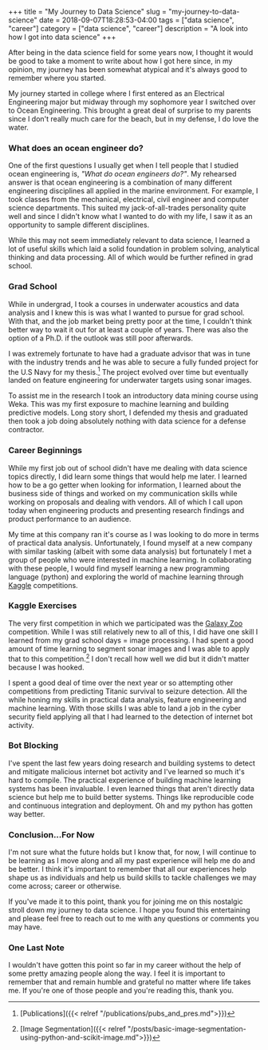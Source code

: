 +++
title = "My Journey to Data Science"
slug = "my-journey-to-data-science"
date = 2018-09-07T18:28:53-04:00
tags = ["data science", "career"]
category = ["data science", "career"]
description = "A look into how I got into data science"
+++

After being in the data science field for some years now,
I thought it would be good to take a moment to write about how
I got here since, in my opinion, my journey has been somewhat
atypical and it's always good to remember where you started.


My journey started in college where I first entered as
an Electrical Engineering major but midway through my sophomore
year I switched over to Ocean Engineering.  This brought a great
deal of surprise to my parents since I don't really much care
for the beach, but in my defense, I do love the water.


### What does an ocean engineer do?

One of the first questions I usually get when I tell people that
I studied ocean engineering is, *"What do ocean engineers do?"*.  My
rehearsed answer is that ocean engineering is a combination of many different
engineering disciplines all applied in the marine environment.  For example, I
took classes from the mechanical, electrical, civil engineer and computer
science departments.  This suited my jack-of-all-trades personality quite well
and since I didn't know what I wanted to do with my life, I saw it as an
opportunity to sample different disciplines.

While this may not seem immediately relevant to data science, I learned a lot
of useful skills which laid a solid foundation in problem solving,
analytical thinking and data processing.  All of which would be further refined
in grad school.


### Grad School

While in undergrad, I took a courses in underwater acoustics and data analysis
and I knew this is was what I wanted to pursue for grad school.  With that,
and the job market being pretty poor at the time, I couldn't think better way to
wait it out for at least a couple of years.  There was also the option of a
Ph.D. if the outlook was still poor afterwards.

I was extremely fortunate to have had a graduate advisor that was in tune with
the industry trends and he was able to secure a fully funded project for the
U.S Navy for my thesis.[^1]  The project evolved over time but eventually
landed on feature engineering for underwater targets using sonar images.

To assist me in the research I took an introductory data mining course using
Weka.  This was my first exposure to machine learning and building predictive
models.  Long story short, I defended my thesis and graduated then took a job
doing absolutely nothing with data science for a defense contractor.


### Career Beginnings

While my first job out of school didn't have me dealing with data science topics
directly, I did learn some things that would help me later.  I learned how to be
a go getter when looking for information, I learned about the business side of
things and worked on my communication skills while working on proposals and
dealing with vendors.  All of which I call upon today when engineering products
and presenting research findings and product performance to an audience.

My time at this company ran it's course as I was looking to do more in terms of
practical data analysis.  Unfortunately, I found myself at a new company with
similar tasking (albeit with some data analysis) but fortunately I met a group
of people who were interested in machine learning.  In collaborating with these
people, I would find myself learning a new programming language (python) and
exploring the world of machine learning through
[Kaggle](https://www.kaggle.com) competitions.


### Kaggle Exercises

The very first competition in which we participated was the
[Galaxy Zoo](https://www.kaggle.com/c/galaxy-zoo-the-galaxy-challenge)
competition.  While I was still relatively new to all of this, I did have one
skill I learned from my grad school days = image processing.  I had spent a good
amount of time learning to segment sonar images and I was able to apply that
to this competition.[^2]  I don't recall how well we did but it didn't matter
because I was hooked.

I spent a good deal of time over the next year or so attempting other
competitions from predicting Titanic survival to seizure detection.  All the
while honing my skills in practical data analysis, feature engineering and
machine learning.  With those skills I was able to land a job in the cyber
security field applying all that I had learned to the detection of internet
bot activity.


### Bot Blocking

I've spent the last few years doing research and building systems to detect
and mitigate malicious internet bot activity and I've learned so much it's hard
to compile.  The practical experience of building machine learning systems has
been invaluable. I even learned things that aren't directly data science but
help me to build better systems.  Things like reproducible code and continuous
integration and deployment.  Oh and my python has gotten way better.


### Conclusion...For Now

I'm not sure what the future holds but I know that, for now, I will continue to
be learning as I move along and all my past experience will help me do and be
better.  I think it's important to remember that all our experiences help shape
us as individuals and help us build skills to tackle challenges we may come
across; career or otherwise.

If you've made it to this point, thank you for joining me on this nostalgic
stroll down my journey to data science.  I hope you found this entertaining and
please feel free to reach out to me with any questions or comments you may have.

### One Last Note

I wouldn't have gotten this point so far in my career without the help of some
pretty amazing people along the way.  I feel it is important to remember that
and remain humble and grateful no matter where life takes me.  If you're one of
those people and you're reading this, thank you.

[^1]: [Publications]({{< relref "/publications/pubs_and_pres.md">}})
[^2]: [Image Segmentation]({{< relref "/posts/basic-image-segmentation-using-python-and-scikit-image.md">}})

